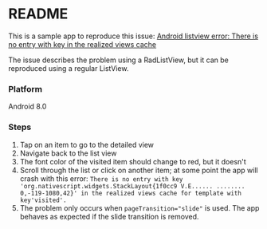# README

This is a sample app to reproduce this issue:
[Android listview error: There is no entry with key in the realized views cache](https://github.com/telerik/nativescript-ui-feedback/issues/741)

The issue describes the problem using a RadListView, but it can be reproduced using a regular ListView.

### Platform
Android 8.0

### Steps
1. Tap on an item to go to the detailed view
2. Navigate back to the list view
3. The font color of the visited item should change to red, but it doesn't
4. Scroll through the list or click on another item; at some point the app will crash with this error: `There is no entry with key 'org.nativescript.widgets.StackLayout{1f0cc9 V.E...... ........ 0,-119-1080,42}' in the realized views cache for template with key'visited'.`
5. The problem only occurs when `pageTransition="slide"` is used. The app behaves as expected if the slide transition is removed.